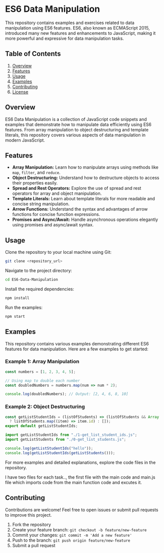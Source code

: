 # ES6 Data Manipulation

This repository contains examples and exercises related to data manipulation using ES6 features. ES6, also known as ECMAScript 2015, introduced many new features and enhancements to JavaScript, making it more powerful and expressive for data manipulation tasks.

## Table of Contents

1. [Overview](#overview)
2. [Features](#features)
3. [Usage](#usage)
4. [Examples](#examples)
5. [Contributing](#contributing)
6. [License](#license)

## Overview

ES6 Data Manipulation is a collection of JavaScript code snippets and examples that demonstrate how to manipulate data efficiently using ES6 features. From array manipulation to object destructuring and template literals, this repository covers various aspects of data manipulation in modern JavaScript.

## Features

- **Array Manipulation:** Learn how to manipulate arrays using methods like `map`, `filter`, and `reduce`.
- **Object Destructuring:** Understand how to destructure objects to access their properties easily.
- **Spread and Rest Operators:** Explore the use of spread and rest operators for array and object manipulation.
- **Template Literals:** Learn about template literals for more readable and concise string manipulation.
- **Arrow Functions:** Understand the syntax and advantages of arrow functions for concise function expressions.
- **Promises and Async/Await:** Handle asynchronous operations elegantly using promises and async/await syntax.

## Usage

Clone the repository to your local machine using Git:

```bash
git clone <repository_url>
```

Navigate to the project directory:

```bash
cd ES6-Data-Manipulation
```

Install the required dependencies:

```bash
npm install
```

Run the examples:

```bash
npm start
```

## Examples

This repository contains various examples demonstrating different ES6 features for data manipulation. Here are a few examples to get started:

### Example 1: Array Manipulation

```javascript
const numbers = [1, 2, 3, 4, 5];

// Using map to double each number
const doubledNumbers = numbers.map(num => num * 2);

console.log(doubledNumbers); // Output: [2, 4, 6, 8, 10]
```

### Example 2: Object Destructuring

```javascript
const getListStudentIds = (listOfStudents) => (listOfStudents && Array.isArray(listOfStudents)
  ? listOfStudents.map((item) => item.id) : []);
export default getListStudentIds;

import getListStudentIds from "./1-get_list_student_ids.js";
import getListStudents from "./0-get_list_students.js";

console.log(getListStudentIds("hello"));
console.log(getListStudentIds(getListStudents()));
```

For more examples and detailed explanations, explore the code files in the repository.

I have two files for each task.., the first file with the main code and main.js file which imports code from the main function code and excutes it.

## Contributing

Contributions are welcome! Feel free to open issues or submit pull requests to improve this project.

1. Fork the repository
2. Create your feature branch: `git checkout -b feature/new-feature`
3. Commit your changes: `git commit -m 'Add a new feature'`
4. Push to the branch: `git push origin feature/new-feature`
5. Submit a pull request
